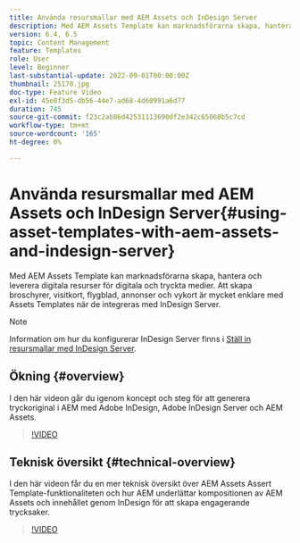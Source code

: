 ```yaml
---
title: Använda resursmallar med AEM Assets och InDesign Server
description: Med AEM Assets Template kan marknadsförarna skapa, hantera och leverera digitala resurser för digitala och tryckta medier. Att skapa broschyrer, visitkort, flygblad, annonser och vykort är mycket enklare med Assets Templates när de integreras med InDesign Server.
version: 6.4, 6.5
topic: Content Management
feature: Templates
role: User
level: Beginner
last-substantial-update: 2022-09-01T00:00:00Z
thumbnail: 25170.jpg
doc-type: Feature Video
exl-id: 45e0f3d5-db56-44e7-ad68-4d60991a6d77
duration: 745
source-git-commit: f23c2ab86d42531113690df2e342c65060b5c7cd
workflow-type: tm+mt
source-wordcount: '165'
ht-degree: 0%

---
```


# Använda resursmallar med AEM Assets och InDesign Server{#using-asset-templates-with-aem-assets-and-indesign-server}

Med AEM Assets Template kan marknadsförarna skapa, hantera och leverera digitala resurser för digitala och tryckta medier. Att skapa broschyrer, visitkort, flygblad, annonser och vykort är mycket enklare med Assets Templates när de integreras med InDesign Server.

>[!NOTE]
>
>Information om hur du konfigurerar InDesign Server finns i [Ställ in resursmallar med InDesign Server](asset-templates-technical-video-setup.md).

## Ökning {#overview}

I den här videon går du igenom koncept och steg för att generera tryckoriginal i AEM med Adobe InDesign, Adobe InDesign Server och AEM Assets.

>[!VIDEO](https://video.tv.adobe.com/v/25170?quality=12&learn=on)

## Teknisk översikt {#technical-overview}

I den här videon får du en mer teknisk översikt över AEM Assets Assert Template-funktionaliteten och hur AEM underlättar kompositionen av AEM Assets och innehållet genom InDesign för att skapa engagerande trycksaker.

>[!VIDEO](https://video.tv.adobe.com/v/17071?quality=12&learn=on)
